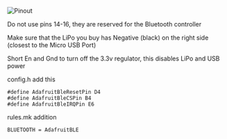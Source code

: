 ![Pinout](https://cdn-learn.adafruit.com/assets/assets/000/046/240/original/microcomputers_Adafruit_Feather_32u4_Basic_Proto_v2.3-1.png)

Do not use pins 14-16, they are reserved for the Bluetooth controller

Make sure that the LiPo you buy has Negative (black) on the right side (closest to the Micro USB Port)

Short En and Gnd to turn off the 3.3v regulator, this disables LiPo and USB power

config.h add this
```
#define AdafruitBleResetPin D4
#define AdafruitBleCSPin B4
#define AdafruitBleIRQPin E6
```
rules.mk addition
```
BLUETOOTH = AdafruitBLE
```
	
